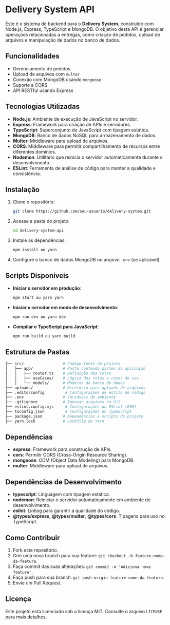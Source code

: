 
# Delivery System API

Este é o sistema de backend para o **Delivery System**, construído com Node.js, Express, TypeScript e MongoDB. O objetivo desta API é gerenciar operações relacionadas a entregas, como criação de pedidos, upload de arquivos e manipulação de dados no banco de dados.

## Funcionalidades

- Gerenciamento de pedidos
- Upload de arquivos com `multer`
- Conexão com MongoDB usando `mongoose`
- Suporte a CORS
- API RESTful usando Express

## Tecnologias Utilizadas

- **Node.js**: Ambiente de execução de JavaScript no servidor.
- **Express**: Framework para criação de APIs e servidores.
- **TypeScript**: Superconjunto de JavaScript com tipagem estática.
- **MongoDB**: Banco de dados NoSQL para armazenamento de dados.
- **Multer**: Middleware para upload de arquivos.
- **CORS**: Middleware para permitir compartilhamento de recursos entre diferentes domínios.
- **Nodemon**: Utilitário que reinicia o servidor automaticamente durante o desenvolvimento.
- **ESLint**: Ferramenta de análise de código para manter a qualidade e consistência.

## Instalação

1. Clone o repositório:

   ```bash
   git clone https://github.com/seu-usuario/delivery-system.git
   ```

2. Acesse a pasta do projeto:

   ```bash
   cd delivery-system-api
   ```

3. Instale as dependências:

   ```bash
   npm install ou yarn 
   ```

4. Configure o banco de dados MongoDB no arquivo `.env` (se aplicável).

## Scripts Disponíveis

- **Iniciar o servidor em produção**:

  ```bash
  npm start ou yarn yarn
  ```

- **Iniciar o servidor em modo de desenvolvimento**:

  ```bash
  npm run dev ou yarn dev
  ```

- **Compilar o TypeScript para JavaScript**:

  ```bash
  npm run build ou yarn build
  ```

## Estrutura de Pastas

```bash
├── src/                 # Código-fonte do projeto
│   ├── app/             # Pasta contendo partes da aplicação
│   │   ├── router.ts    # Definição das rotas
│   │   ├── useCases/    # Lógica das rotas e casos de uso
│   │   └── models/      # Modelos do banco de dados
├── uploads/             # Diretório para uploads de arquivos
├── .editorconfig         # Configurações de estilo de código
├── .env                 # Variáveis de ambiente
├── .gitignore           # Ignorar arquivos no Git
├── eslint.config.mjs     # Configurações do ESLint (ESM)
├── tsconfig.json         # Configurações do TypeScript
├── package.json         # Dependências e scripts do projeto
├── yarn.lock            # Lockfile do Yarn

```

## Dependências

- **express**: Framework para construção de APIs.
- **cors**: Permitir CORS (Cross-Origin Resource Sharing).
- **mongoose**: ODM (Object Data Modeling) para MongoDB.
- **multer**: Middleware para upload de arquivos.

## Dependências de Desenvolvimento

- **typescript**: Linguagem com tipagem estática.
- **nodemon**: Reiniciar o servidor automaticamente em ambiente de desenvolvimento.
- **eslint**: Linting para garantir a qualidade do código.
- **@types/express**, **@types/multer**, **@types/cors**: Tipagens para uso no TypeScript.

## Como Contribuir

1. Fork este repositório.
2. Crie uma nova branch para sua feature: `git checkout -b feature-nome-da-feature`.
3. Faça commit das suas alterações: `git commit -m 'Adiciona nova feature'`.
4. Faça push para sua branch: `git push origin feature-nome-da-feature`.
5. Envie um Pull Request.

## Licença

Este projeto está licenciado sob a licença MIT. Consulte o arquivo `LICENSE` para mais detalhes.
